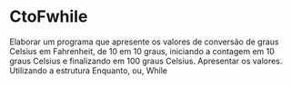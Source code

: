 # CtoFwhile
 Elaborar um programa que apresente os valores de conversão de graus Celsius em Fahrenheit, de 10 em 10 graus, iniciando a contagem em 10 graus Celsius e finalizando em 100 graus Celsius. Apresentar os valores. Utilizando a estrutura Enquanto, ou, While
